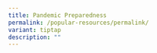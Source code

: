 ```yaml
---
title: Pandemic Preparedness
permalink: /popular-resources/permalink/
variant: tiptap
description: ""
---
```


